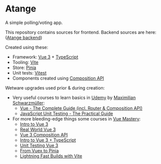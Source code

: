 # Atange 

A simple polling/voting app.

This repository contains sources for frontend.
Backend sources are here: ([Atange backend](https://github.com/jarnoln/atange-backend))

Created using these:
* Framework: [Vue 3](https://vuejs.org/) + [TypeScript](https://www.typescriptlang.org/)
* Tooling: [Vite](https://vitejs.dev/)
* Store: [Pinia](https://pinia.vuejs.org/)
* Unit tests: [Vitest](https://vitest.dev/)
* Components created using [Composition API](https://vuejs.org/guide/extras/composition-api-faq.html)

Wetware upgrades used prior & during creation:
* Very useful courses to learn basics in [Udemy](https://www.udemy.com) by [Maximilian Schwarzmüller](https://www.udemy.com/user/maximilian-schwarzmuller/):
  * [Vue - The Complete Guide (incl. Router & Composition API)](https://www.udemy.com/course/vuejs-2-the-complete-guide/)
  * [JavaScript Unit Testing - The Practical Guide](https://www.udemy.com/course/javascript-unit-testing-the-practical-guide/)
* For more bleeding-edge things some courses in [Vue Mastery](https://www.vuemastery.com):
  * [Intro to Vue 3](https://www.vuemastery.com/courses/intro-to-vue-3)
  * [Real World Vue 3](https://www.vuemastery.com/courses/real-world-vue3)
  * [Vue 3 Composition API](https://www.vuemastery.com/courses/vue-3-essentials)
  * [Intro to Vue 3 + TypeScript](https://www.vuemastery.com/courses/vue3-typescript)
  * [Unit Testing Vue 3](https://www.vuemastery.com/courses/unit-testing-vue-3)
  * [From Vuex to Pinia](https://www.vuemastery.com/courses/from-vuex-to-pinia)
  * [Lightning Fast Builds with Vite](https://www.vuemastery.com/courses/lightning-fast-builds-with-vite)
